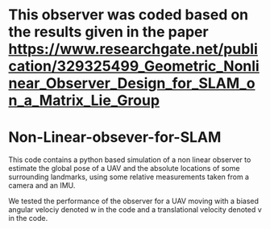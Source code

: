 # This observer was coded based on the results given in the paper https://www.researchgate.net/publication/329325499_Geometric_Nonlinear_Observer_Design_for_SLAM_on_a_Matrix_Lie_Group
# Non-Linear-obsever-for-SLAM
This code contains a python based simulation of a non linear observer to estimate the global pose of a UAV and the absolute locations of some surrounding landmarks, using some relative measurements taken from a camera and an IMU.

We tested the performance of the observer for a UAV moving with a biased angular velociy denoted w in the code and a translational velocity denoted v in the code.
